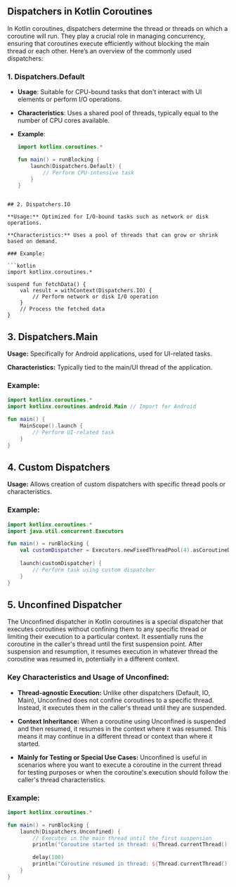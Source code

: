 ## Dispatchers in Kotlin Coroutines

In Kotlin coroutines, dispatchers determine the thread or threads on which a coroutine will run. They play a crucial role in managing concurrency, ensuring that coroutines execute efficiently without blocking the main thread or each other. Here’s an overview of the commonly used dispatchers:

### 1. **Dispatchers.Default**

- **Usage**: Suitable for CPU-bound tasks that don't interact with UI elements or perform I/O operations.
- **Characteristics**: Uses a shared pool of threads, typically equal to the number of CPU cores available.
- **Example**:
  
  ```kotlin
  import kotlinx.coroutines.*

  fun main() = runBlocking {
      launch(Dispatchers.Default) {
          // Perform CPU-intensive task
      }
  }
```

## 2. Dispatchers.IO

**Usage:** Optimized for I/O-bound tasks such as network or disk operations.

**Characteristics:** Uses a pool of threads that can grow or shrink based on demand.

### Example:

```kotlin
import kotlinx.coroutines.*

suspend fun fetchData() {
    val result = withContext(Dispatchers.IO) {
        // Perform network or disk I/O operation
    }
    // Process the fetched data
}
```

## 3. Dispatchers.Main

**Usage:** Specifically for Android applications, used for UI-related tasks.

**Characteristics:** Typically tied to the main/UI thread of the application.

### Example:

```kotlin
import kotlinx.coroutines.*
import kotlinx.coroutines.android.Main // Import for Android

fun main() {
    MainScope().launch {
        // Perform UI-related task
    }
}
```

## 4. Custom Dispatchers

**Usage:** Allows creation of custom dispatchers with specific thread pools or characteristics.

### Example:

```kotlin
import kotlinx.coroutines.*
import java.util.concurrent.Executors

fun main() = runBlocking {
    val customDispatcher = Executors.newFixedThreadPool(4).asCoroutineDispatcher()
    
    launch(customDispatcher) {
        // Perform task using custom dispatcher
    }
}
```

## 5. Unconfined Dispatcher

The Unconfined dispatcher in Kotlin coroutines is a special dispatcher that executes coroutines without confining 
them to any specific thread or limiting their execution to a particular context. It essentially runs the coroutine in 
the caller's thread until the first suspension point. After suspension and resumption, it resumes execution in whatever 
thread the coroutine was resumed in, potentially in a different context.

### Key Characteristics and Usage of Unconfined:

- **Thread-agnostic Execution:** Unlike other dispatchers (Default, IO, Main), Unconfined does not confine coroutines 
to a specific thread. Instead, it executes them in the caller's thread until they are suspended.
  
- **Context Inheritance:** When a coroutine using Unconfined is suspended and then resumed, it resumes in the context 
where it was resumed. This means it may continue in a different thread or context than where it started.
  
- **Mainly for Testing or Special Use Cases:** Unconfined is useful in scenarios where you want to execute a coroutine 
in the current thread for testing purposes or when the coroutine's execution should follow the caller's thread characteristics.

### Example:

```kotlin
import kotlinx.coroutines.*

fun main() = runBlocking {
    launch(Dispatchers.Unconfined) {
        // Executes in the main thread until the first suspension
        println("Coroutine started in thread: ${Thread.currentThread().name}")

        delay(100)
        println("Coroutine resumed in thread: ${Thread.currentThread().name}")
    }
}
```
